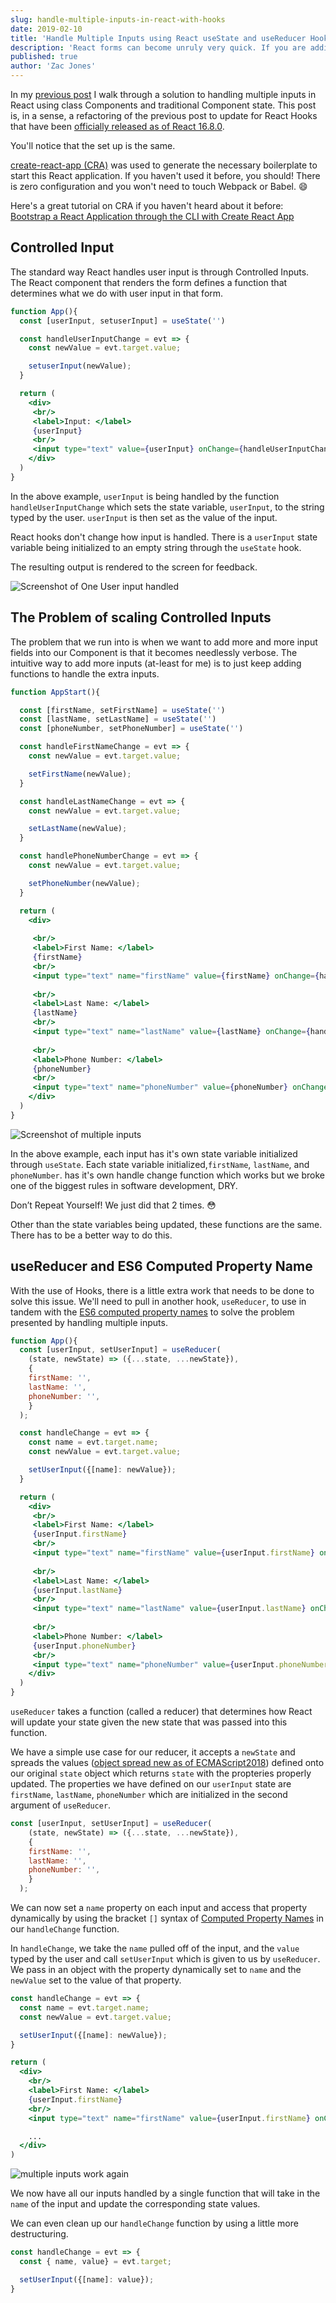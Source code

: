 ```yaml
---
slug: handle-multiple-inputs-in-react-with-hooks
date: 2019-02-10
title: 'Handle Multiple Inputs using React useState and useReducer Hooks with ES6 Computed Property Name'
description: 'React forms can become unruly very quick. If you are adding an event handler for each input, you might be writing more code than you need to. With ES6 Computed Properties, you can use one event handler for all inputs that require the same action.'
published: true
author: 'Zac Jones'
---
```


In my [previous post](www.zacjones.io/handle-multiple-inputs-in-react) I walk through a solution to handling multiple inputs in React using class Components and traditional Component state. This post is, in a sense, a refactoring of the previous post to update for React Hooks that have been [officially released as of React 16.8.0](https://github.com/facebook/react/blob/master/CHANGELOG.md#1680-february-6-2019).

You'll notice that the set up is the same.

[create-react-app (CRA)](https://github.com/facebook/create-react-app) was used to generate the necessary boilerplate to start this React application. If you haven't used it before, you should! There is zero configuration and you won't need to touch Webpack or Babel. 😄

Here's a great tutorial on CRA if you haven't heard about it before: [Bootstrap a React Application through the CLI with Create React App](https://egghead.io/lessons/react-bootstrap-a-react-application-through-the-cli-with-create-react-app)

## Controlled Input

The standard way React handles user input is through Controlled Inputs. The React component that renders the form defines a function that determines what we do with user input in that form.

```jsx
function App(){
  const [userInput, setuserInput] = useState('')

  const handleUserInputChange = evt => {
    const newValue = evt.target.value;

    setuserInput(newValue);
  }

  return (
    <div>
     <br/>
     <label>Input: </label>
     {userInput}
     <br/>
     <input type="text" value={userInput} onChange={handleUserInputChange}/>
    </div>
  )
}
```

In the above example, `userInput` is being handled by the function `handleUserInputChange` which sets the state variable, `userInput`, to the string typed by the user. `userInput` is then set as the value of the input.

React hooks don't change how input is handled. There is a `userInput` state variable being initialized to an empty string through the `useState` hook.

The resulting output is rendered to the screen for feedback.

![Screenshot of One User input handled](./handle-one-input.png)

## The Problem of scaling Controlled Inputs

The problem that we run into is when we want to add more and more input fields into our Component is that it becomes needlessly verbose. The intuitive way to add more inputs (at-least for me) is to just keep adding functions to handle the extra inputs.

```jsx
function AppStart(){

  const [firstName, setFirstName] = useState('')
  const [lastName, setLastName] = useState('')
  const [phoneNumber, setPhoneNumber] = useState('')

  const handleFirstNameChange = evt => {
    const newValue = evt.target.value;

    setFirstName(newValue);
  }

  const handleLastNameChange = evt => {
    const newValue = evt.target.value;

    setLastName(newValue);
  }

  const handlePhoneNumberChange = evt => {
    const newValue = evt.target.value;

    setPhoneNumber(newValue);
  }

  return (
    <div>
     
     <br/>
     <label>First Name: </label>
     {firstName}
     <br/>
     <input type="text" name="firstName" value={firstName} onChange={handleFirstNameChange}/>
     
     <br/>
     <label>Last Name: </label>
     {lastName}
     <br/>
     <input type="text" name="lastName" value={lastName} onChange={handleLastNameChange}/>
     
     <br/>
     <label>Phone Number: </label>
     {phoneNumber}
     <br/>
     <input type="text" name="phoneNumber" value={phoneNumber} onChange={handlePhoneNumberChange}/>
    </div>
  )
}
```

![Screenshot of multiple inputs](./handle-multiple-inputs.png)

In the above example, each input has it's own state variable initialized through `useState`. Each state variable initialized,`firstName`, `lastName`, and `phoneNumber`. has it's own handle change function which works but we broke one of the biggest rules in software development, DRY.

Don’t Repeat Yourself! We just did that 2 times. 😳

Other than the state variables being updated, these functions are the same. There has to be a better way to do this.

## useReducer and ES6 Computed Property Name

With the use of Hooks, there is a little extra work that needs to be done to solve this issue. We'll need to pull in another hook, `useReducer`, to use in tandem with the [ES6 computed property names](https://developer.mozilla.org/en-US/docs/Web/JavaScript/Reference/Operators/Object_initializer) to solve the problem presented by handling multiple inputs.

```jsx
function App(){
  const [userInput, setUserInput] = useReducer(
    (state, newState) => ({...state, ...newState}),
    {
    firstName: '',
    lastName: '',
    phoneNumber: '',
    }
  );

  const handleChange = evt => {
    const name = evt.target.name;
    const newValue = evt.target.value;

    setUserInput({[name]: newValue});
  }

  return (
    <div>
     <br/>
     <label>First Name: </label>
     {userInput.firstName}
     <br/>
     <input type="text" name="firstName" value={userInput.firstName} onChange={handleChange}/>
     
     <br/>
     <label>Last Name: </label>
     {userInput.lastName}
     <br/>
     <input type="text" name="lastName" value={userInput.lastName} onChange={handleChange}/>
     
     <br/>
     <label>Phone Number: </label>
     {userInput.phoneNumber}
     <br/>
     <input type="text" name="phoneNumber" value={userInput.phoneNumber} onChange={handleChange}/>
    </div>
  )
}
```

`useReducer` takes a function (called a reducer) that determines how React will update your state given the new state that was passed into this function. 

We have a simple use case for our reducer, it accepts a `newState` and spreads the values ([object spread new as of ECMAScript2018](https://developer.mozilla.org/en-US/docs/Web/JavaScript/Reference/Operators/Spread_syntax)) defined onto our original `state` object which returns `state` with the propteries properly updated. The properties we have defined on our `userInput` state are `firstName`, `lastName`, `phoneNumber` which are initialized in the second argument of `useReducer`.

```jsx
const [userInput, setUserInput] = useReducer(
    (state, newState) => ({...state, ...newState}),
    {
    firstName: '',
    lastName: '',
    phoneNumber: '',
    }
  );
```

We can now set a `name` property on each input and access that property dynamically by using the bracket `[]` syntax of [Computed Property Names](https://developer.mozilla.org/en-US/docs/Web/JavaScript/Reference/Operators/Object_initializer) in our `handleChange` function. 

In `handleChange`, we take the `name` pulled off of the input, and the `value` typed by the user and call `setUserInput` which is given to us by `useReducer`. We pass in an object with the property dynamically set to `name` and the `newValue` set to the value of that property.

```jsx
const handleChange = evt => {
  const name = evt.target.name;
  const newValue = evt.target.value;

  setUserInput({[name]: newValue});
}

return (
  <div>
    <br/>
    <label>First Name: </label>
    {userInput.firstName}
    <br/>
    <input type="text" name="firstName" value={userInput.firstName} onChange={handleChange}/>

    ...
  </div>
)
```

![multiple inputs work again](./multiple-inputs-works-again.png)

We now have all our inputs handled by a single function that will take in the `name` of the input and update the corresponding state values.

We can even clean up our `handleChange` function by using a little more destructuring.

```jsx
const handleChange = evt => {
  const { name, value} = evt.target;

  setUserInput({[name]: value});
}
```
